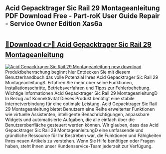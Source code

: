 ## Acid Gepacktrager Sic Rail 29 Montageanleitung PDF Download Free - Part-roK User Guide Repair - Service Owner Edition Xas6a

# <h2><a href="http://df6sqy.blite.top/?on=Acid+Gepacktrager+Sic+Rail+29+Montageanleitung">🔗Download 👉🔴 Acid Gepacktrager Sic Rail 29 Montageanleitung</a></h2>

[![Acid Gepacktrager Sic Rail 29 Montageanleitung new download](https://i.imgur.com/lujVjoI.png)](http://df6sqy.blite.top/?on=Acid+Gepacktrager+Sic+Rail+29+Montageanleitung)
Produktbeherrschung beginnt hier Entdecken Sie mit diesem Benutzerhandbuch das volle Potenzial Ihres Acid Gepacktrager Sic Rail 29 MontageanleitungS. Erfahren Sie mehr über seine Funktionen, Installationsschritte, Betriebsverfahren und Tipps zur Fehlerbehebung. Wichtige Informationen Acid Gepacktrager Sic Rail 29 MontageanleitungD In Bezug auf Konnektivität Dieses Produkt benötigt eine stabile Internetverbindung für eine optimale Leistung. Acid Gepacktrager Sic Rail 29 Montageanleitung bietet Benutzern eine Reihe erweiterter Funktionen wie virtuelle Assistenten, intelligente Benachrichtigungen, anpassbare Widgets und automatisierte Aufgaben, die alle einfach über die Benutzeroberfläche gesteuert werden können. Wir glauben, dass das Acid Gepacktrager Sic Rail 29 MontageanleitungD eine umfassende und gründliche Ressource für Ihr Bestreben war, die Funktionen und Fähigkeiten Ihres neuen Artikels zu verstehen. Wenn Sie Hilfe benötigen oder Fragen haben, steht Ihnen unser Kundenservice-Team jederzeit zur Verfügung.
